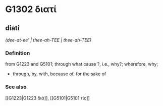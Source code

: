 # G1302 διατί

## diatí

_(dee-at-ee' | thee-ah-TEE | thee-ah-TEE)_

### Definition

from G1223 and G5101; through what cause ?, i.e., why?; wherefore, why; 

- through, by, with, because of, for the sake of

### See also

[[G1223|G1223 διά]], [[G5101|G5101 τίς]]
